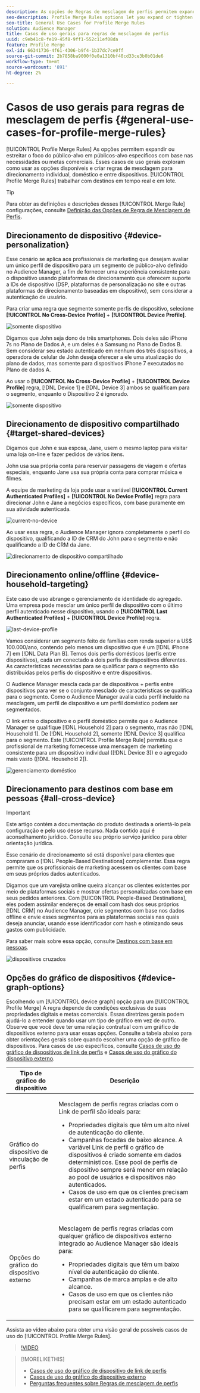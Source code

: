 ```yaml
---
description: As opções de Regras de mesclagem de perfis permitem expandir ou estreitar o foco do público-alvo em públicos-alvo específicos com base em necessidades ou metas comerciais. Esses casos de uso gerais exploram como usar as opções disponíveis e criar regras de mesclagem para direcionamento individual, doméstico e entre dispositivos.
seo-description: Profile Merge Rules options let you expand or tighten audience focus on specific audiences based on business needs or goals. These general use cases explore how to use available options and create merge rules for individual, household, and cross-device targeting.
seo-title: General Use Cases for Profile Merge Rules
solution: Audience Manager
title: Casos de uso gerais para regras de mesclagem de perfis
uuid: c9eb41c8-fe19-45f8-9ff1-552c11ef08da
feature: Profile Merge
exl-id: 66341736-4f61-4306-b9f4-1b37dc7ce0ff
source-git-commit: 2b7858ba9000f0e0a1310bf40cd33ce3b0b01de6
workflow-type: tm+mt
source-wordcount: '891'
ht-degree: 2%

---
```


# Casos de uso gerais para regras de mesclagem de perfis {#general-use-cases-for-profile-merge-rules}

[!UICONTROL Profile Merge Rules] As opções permitem expandir ou estreitar o foco do público-alvo em públicos-alvo específicos com base nas necessidades ou metas comerciais. Esses casos de uso gerais exploram como usar as opções disponíveis e criar regras de mesclagem para direcionamento individual, doméstico e entre dispositivos. [!UICONTROL Profile Merge Rules] trabalhar com destinos em tempo real e em lote.

>[!TIP]
>
>Para obter as definições e descrições desses [!UICONTROL Merge Rule] configurações, consulte [Definição das Opções de Regra de Mesclagem de Perfis](merge-rule-definitions.md).

## Direcionamento de dispositivo {#device-personalization}

Esse cenário se aplica aos profissionais de marketing que desejam avaliar um único perfil de dispositivo para um segmento de público-alvo definido no Audience Manager, a fim de fornecer uma experiência consistente para o dispositivo usando plataformas de direcionamento que oferecem suporte a IDs de dispositivo (DSP, plataformas de personalização no site e outras plataformas de direcionamento baseadas em dispositivo), sem considerar a autenticação de usuário.

Para criar uma regra que segmente somente perfis de dispositivo, selecione **[!UICONTROL No Cross-Device Profile]** + **[!UICONTROL Device Profile]**.

![somente dispositivo](assets/device-only.png)

Digamos que John seja dono de três smartphones. Dois deles são iPhone 7s no Plano de Dados A, e um deles é a Samsung no Plano de Dados B. Sem considerar seu estado autenticado em nenhum dos três dispositivos, a operadora de celular de John deseja oferecer a ele uma atualização do plano de dados, mas somente para dispositivos iPhone 7 executados no Plano de dados A.

Ao usar o **[!UICONTROL No Cross-Device Profile]** + **[!UICONTROL Device Profile]** regra, [!DNL Device 1] e [!DNL Device 3] ambos se qualificam para o segmento, enquanto o Dispositivo 2 é ignorado.

![somente dispositivo](assets/device-management.png)

## Direcionamento de dispositivo compartilhado {#target-shared-devices}

Digamos que John e sua esposa, Jane, usem o mesmo laptop para visitar uma loja on-line e fazer pedidos de vários itens.

John usa sua própria conta para reservar passagens de viagem e ofertas especiais, enquanto Jane usa sua própria conta para comprar música e filmes.

A equipe de marketing da loja pode usar a variável **[!UICONTROL Current Authenticated Profiles]** + **[!UICONTROL No Device Profile]** regra para direcionar John e Jane a negócios específicos, com base puramente em sua atividade autenticada.

![current-no-device](assets/current-no-device.png)

Ao usar essa regra, o Audience Manager ignora completamente o perfil do dispositivo, qualificando a ID de CRM do John para o segmento e não qualificando a ID de CRM da Jane.

![direcionamento de dispositivo compartilhado](assets/shared-device-targeting.png)

## Direcionamento online/offline {#device-household-targeting}

Este caso de uso abrange o gerenciamento de identidade do agregado. Uma empresa pode mesclar um único perfil de dispositivo com o último perfil autenticado nesse dispositivo, usando o **[!UICONTROL Last Authenticated Profiles]** + **[!UICONTROL Device Profile]** regra.

![last-device-profile](assets/last-device-profile.png)

Vamos considerar um segmento feito de famílias com renda superior a US$ 100.000/ano, contendo pelo menos um dispositivo que é um [!DNL iPhone 7] em [!DNL Data Plan B]. Temos dois perfis domésticos (perfis entre dispositivos), cada um conectado a dois perfis de dispositivos diferentes. As características necessárias para se qualificar para o segmento são distribuídas pelos perfis do dispositivo e entre dispositivos.

O Audience Manager mescla cada par de dispositivos + perfis entre dispositivos para ver se o conjunto mesclado de características se qualifica para o segmento. Como o Audience Manager avalia cada perfil incluído na mesclagem, um perfil de dispositivo e um perfil doméstico podem ser segmentados.

O link entre o dispositivo e o perfil doméstico permite que o Audience Manager se qualifique [!DNL Household 2] para o segmento, mas não [!DNL Household 1]. De [!DNL Household 2], somente [!DNL Device 3] qualifica para o segmento. Este [!UICONTROL Profile Merge Rule] permitiu que o profissional de marketing fornecesse uma mensagem de marketing consistente para um dispositivo individual ([!DNL Device 3]) e o agregado mais vasto ([!DNL Household 2]).

![gerenciamento doméstico](assets/household-management.png)

## Direcionamento para destinos com base em pessoas {#all-cross-device}

>[!IMPORTANT]
>
>Este artigo contém a documentação do produto destinada a orientá-lo pela configuração e pelo uso desse recurso. Nada contido aqui é aconselhamento jurídico. Consulte seu próprio serviço jurídico para obter orientação jurídica.

Esse cenário de direcionamento só está disponível para clientes que compraram o [!DNL People-Based Destinations] complementar. Essa regra permite que os profissionais de marketing acessem os clientes com base em seus próprios dados autenticados.

Digamos que um varejista online queira alcançar os clientes existentes por meio de plataformas sociais e mostrar ofertas personalizadas com base em seus pedidos anteriores. Com [!UICONTROL People-Based Destinations], eles podem assimilar endereços de email com hash dos seus próprios [!DNL CRM] no Audience Manager, crie segmentos com base nos dados offline e envie esses segmentos para as plataformas sociais nas quais deseja anunciar, usando esse identificador com hash e otimizando seus gastos com publicidade.

Para saber mais sobre essa opção, consulte [Destinos com base em pessoas](../destinations/people-based-destinations-overview.md).

![dispositivos cruzados](assets/all-cross-device.png)

## Opções do gráfico de dispositivos {#device-graph-options}

Escolhendo um [!UICONTROL device graph] opção para um [!UICONTROL Profile Merge] A regra depende de condições exclusivas de suas propriedades digitais e metas comerciais. Essas diretrizes gerais podem ajudá-lo a entender quando usar um tipo de gráfico em vez de outro. Observe que você deve ter uma relação contratual com um gráfico de dispositivos externo para usar essas opções. Consulte a tabela abaixo para obter orientações gerais sobre quando escolher uma opção de gráfico de dispositivos. Para casos de uso específicos, consulte [Casos de uso do gráfico de dispositivos de link de perfis](profile-link-use-case.md) e [Casos de uso do gráfico do dispositivo externo](external-graph-use-cases.md).

<table id="table_66D9152D4FF040A186003272D456625D"> 
 <thead> 
  <tr> 
   <th colname="col1" class="entry"> Tipo de gráfico do dispositivo </th> 
   <th colname="col2" class="entry"> Descrição </th> 
  </tr>
 </thead>
 <tbody> 
  <tr> 
   <td colname="col1"> <p><span class="wintitle"> Gráfico do dispositivo de vinculação de perfis</span> </p> </td> 
   <td colname="col2"> <p><span class="wintitle"> Mesclagem de perfis</span> regras criadas com o <span class="wintitle"> Link de perfil</span> são ideais para: </p> <p> 
     <ul id="ul_FF44FA894BB2448887C8EDA9C8407EF9"> 
      <li id="li_E22505210C664FE6A9AA7C61244B36DA">Propriedades digitais que têm um alto nível de autenticação do cliente. </li> 
      <li id="li_BE7112EE611E4DEB95B5C0A2852BFA97">Campanhas focadas de baixo alcance. A variável <span class="wintitle"> Link de perfil</span> o gráfico de dispositivos é criado somente em dados determinísticos. Esse pool de perfis de dispositivo sempre será menor em relação ao pool de usuários e dispositivos não autenticados. </li> 
      <li id="li_5FD9E936A72A4EFE80E694FA2E08E385">Casos de uso em que os clientes precisam estar em um estado autenticado para se qualificarem para segmentação. </li> 
     </ul> </p> </td> 
  </tr> 
  <tr> 
   <td colname="col1"> <p>Opções do gráfico do dispositivo externo </p> </td> 
   <td colname="col2"> <p><span class="wintitle"> Mesclagem de perfis</span> regras criadas com qualquer gráfico de dispositivos externo integrado ao <span class="keyword"> Audience Manager</span> são ideais para: </p> <p> 
     <ul id="ul_D76D773988604A619FA4A3BF37F910F0"> 
      <li id="li_969A0755A9E34CBEB2F7331C137B9A26">Propriedades digitais que têm um baixo nível de autenticação do cliente. </li> 
      <li id="li_AC78C8B4AD5340FFAC44FE851096C6A6">Campanhas de marca amplas e de alto alcance. </li> 
      <li id="li_14AEC54CE34440889A3A36324EC6F497">Casos de uso em que os clientes não precisam estar em um estado autenticado para se qualificarem para segmentação. </li> 
     </ul> </p> </td> 
  </tr> 
 </tbody> 
</table>

Assista ao vídeo abaixo para obter uma visão geral de possíveis casos de uso do [!UICONTROL Profile Merge Rules].

>[!VIDEO](https://video.tv.adobe.com/v/28975/)

>[!MORELIKETHIS]
>
>* [Casos de uso do gráfico de dispositivo de link de perfis](profile-link-use-case.md)
>* [Casos de uso do gráfico do dispositivo externo](external-graph-use-cases.md)
>* [Perguntas frequentes sobre Regras de mesclagem de perfis](../../faq/faq-profile-merge.md)

